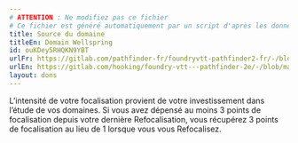 ```yaml
---
# ATTENTION : Ne modifiez pas ce fichier
# Ce fichier est généré automatiquement par un script d'après les données du module Foundry VTT officiel et de sa traduction
title: Source du domaine
titleEn: Domain Wellspring
id: ouKDey5RHQKN9YBT
urlFr: https://gitlab.com/pathfinder-fr/foundryvtt-pathfinder2-fr/-/blob/master/data/feats/ouKDey5RHQKN9YBT.htm
urlEn: https://gitlab.com/hooking/foundry-vtt---pathfinder-2e/-/blob/master/packs/data/feats.db/domain-wellspring.json
layout: dons
---
```

L’intensité de votre focalisation provient de votre investissement dans l’étude de vos domaines. Si vous avez dépensé au moins 3 points de focalisation depuis votre dernière Refocalisation, vous récupérez 3 points de focalisation au lieu de 1 lorsque vous vous Refocalisez.
